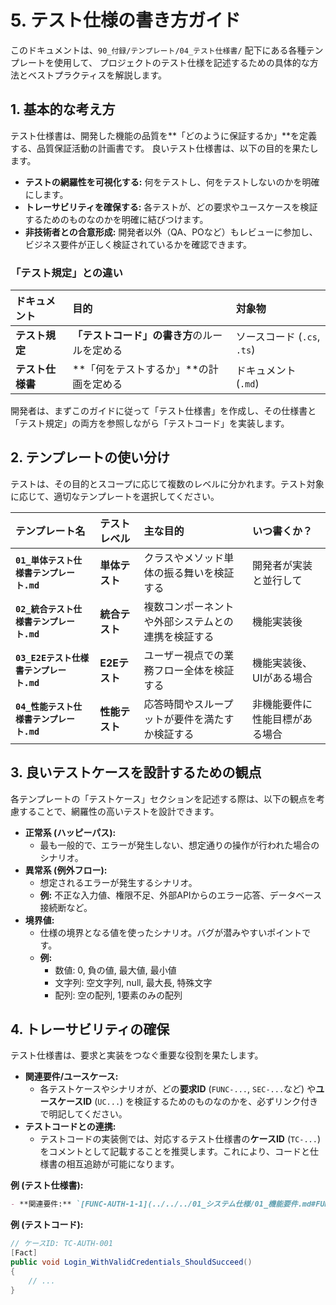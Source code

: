 # 5. テスト仕様の書き方ガイド

このドキュメントは、`90_付録/テンプレート/04_テスト仕様書/` 配下にある各種テンプレートを使用して、
プロジェクトのテスト仕様を記述するための具体的な方法とベストプラクティスを解説します。

## 1. 基本的な考え方

テスト仕様書は、開発した機能の品質を**「どのように保証するか」**を定義する、品質保証活動の計画書です。
良いテスト仕様書は、以下の目的を果たします。

- **テストの網羅性を可視化する:** 何をテストし、何をテストしないのかを明確にします。
- **トレーサビリティを確保する:** 各テストが、どの要求やユースケースを検証するためのものなのかを明確に結びつけます。
- **非技術者との合意形成:** 開発者以外（QA、POなど）もレビューに参加し、ビジネス要件が正しく検証されているかを確認できます。

### 「テスト規定」との違い

| ドキュメント     | 目的                                         | 対象物                      |
| :--------------- | :------------------------------------------- | :-------------------------- |
| **テスト規定**   | **「テストコード」の書き方**のルールを定める | ソースコード (`.cs`, `.ts`) |
| **テスト仕様書** | **「何をテストするか」**の計画を定める       | ドキュメント (`.md`)        |

開発者は、まずこのガイドに従って「テスト仕様書」を作成し、その仕様書と「テスト規定」の両方を参照しながら「テストコード」を実装します。

## 2. テンプレートの使い分け

テストは、その目的とスコープに応じて複数のレベルに分かれます。テスト対象に応じて、適切なテンプレートを選択してください。

| テンプレート名                           | テストレベル   | 主な目的                                           | いつ書くか？                   |
| :--------------------------------------- | :------------- | :------------------------------------------------- | :----------------------------- |
| **`01_単体テスト仕様書テンプレート.md`** | **単体テスト** | クラスやメソッド単体の振る舞いを検証する           | 開発者が実装と並行して         |
| **`02_統合テスト仕様書テンプレート.md`** | **統合テスト** | 複数コンポーネントや外部システムとの連携を検証する | 機能実装後                     |
| **`03_E2Eテスト仕様書テンプレート.md`**  | **E2Eテスト**  | ユーザー視点での業務フロー全体を検証する           | 機能実装後、UIがある場合       |
| **`04_性能テスト仕様書テンプレート.md`** | **性能テスト** | 応答時間やスループットが要件を満たすか検証する     | 非機能要件に性能目標がある場合 |

## 3. 良いテストケースを設計するための観点

各テンプレートの「テストケース」セクションを記述する際は、以下の観点を考慮することで、網羅性の高いテストを設計できます。

- **正常系 (ハッピーパス):**
    - 最も一般的で、エラーが発生しない、想定通りの操作が行われた場合のシナリオ。
- **異常系 (例外フロー):**
    - 想定されるエラーが発生するシナリオ。
    - **例:** 不正な入力値、権限不足、外部APIからのエラー応答、データベース接続断など。
- **境界値:**
    - 仕様の境界となる値を使ったシナリオ。バグが潜みやすいポイントです。
    - **例:**
        - 数値: 0, 負の値, 最大値, 最小値
        - 文字列: 空文字列, null, 最大長, 特殊文字
        - 配列: 空の配列, 1要素のみの配列

## 4. トレーサビリティの確保

テスト仕様書は、要求と実装をつなぐ重要な役割を果たします。

- **関連要件/ユースケース:**
    - 各テストケースやシナリオが、どの**要求ID** (`FUNC-...`, `SEC-...`など) や**ユースケースID** (`UC...`) を検証するためのものなのかを、必ずリンク付きで明記してください。
- **テストコードとの連携:**
    - テストコードの実装側では、対応するテスト仕様書の**ケースID** (`TC-...`) をコメントとして記載することを推奨します。これにより、コードと仕様書の相互追跡が可能になります。

**例 (テスト仕様書):**

```markdown
- **関連要件:** `[FUNC-AUTH-1-1](../../../01_システム仕様/01_機能要件.md#FUNC-AUTH-1-1)`
```

**例 (テストコード):**

```csharp
// ケースID: TC-AUTH-001
[Fact]
public void Login_WithValidCredentials_ShouldSucceed()
{
    // ...
}
```
